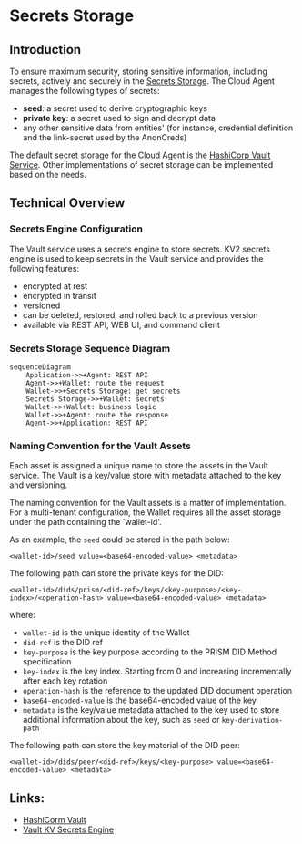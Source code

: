# Secrets Storage

## Introduction

To ensure maximum security, storing sensitive information, including secrets, actively and securely in the [Secrets Storage](</home/concepts/glossary#secrets storage>). The Cloud Agent manages the following types of secrets:

- **seed**: a secret used to derive cryptographic keys
- **private key**: a secret used to sign and decrypt data
- any other sensitive data from entities' (for instance, credential definition and the link-secret used by the AnonCreds)

The default secret storage for the Cloud Agent is the [HashiCorp Vault Service](</home/concepts/glossary#Vault Service>). Other implementations of secret storage can be implemented based on the needs.

## Technical Overview

### Secrets Engine Configuration

The Vault service uses a secrets engine to store secrets. KV2 secrets engine is used to keep secrets in the Vault service and provides the following features:

- encrypted at rest
- encrypted in transit
- versioned
- can be deleted, restored, and rolled back to a previous version
- available via REST API, WEB UI, and command client

### Secrets Storage Sequence Diagram

```mermaid
sequenceDiagram
    Application->>+Agent: REST API
    Agent->>+Wallet: route the request
    Wallet->>+Secrets Storage: get secrets
    Secrets Storage->>+Wallet: secrets
    Wallet->>+Wallet: business logic
    Wallet->>+Agent: route the response
    Agent->>+Application: REST API
```

### Naming Convention for the Vault Assets

Each asset is assigned a unique name to store the assets in the Vault service. The Vault is a key/value store with metadata attached to the key and versioning.

The naming convention for the Vault assets is a matter of implementation. For a multi-tenant configuration, the Wallet requires all the asset storage under the path containing the `wallet-id'.

As an example, the `seed` could be stored in the path below:

```
<wallet-id>/seed value=<base64-encoded-value> <metadata>
```

The following path can store the private keys for the DID:

```
<wallet-id>/dids/prism/<did-ref>/keys/<key-purpose>/<key-index>/<operation-hash> value=<base64-encoded-value> <metadata>
```

where:

- `wallet-id` is the unique identity of the Wallet
- `did-ref` is the DID ref
- `key-purpose` is the key purpose according to the PRISM DID Method specification
- `key-index` is the key index. Starting from 0 and increasing incrementally after each key rotation
- `operation-hash` is the reference to the updated DID document operation
- `base64-encoded-value` is the base64-encoded value of the key
- `metadata` is the key/value metadata attached to the key used to store additional information about the key, such as `seed` or `key-derivation-path`

The following path can store the key material of the DID peer:

```
<wallet-id>/dids/peer/<did-ref>/keys/<key-purpose> value=<base64-encoded-value> <metadata>
```

## Links:

- [HashiCorm Vault](https://www.vaultproject.io/)
- [Vault KV Secrets Engine](https://www.vaultproject.io/docs/secrets/kv/kv-v2)
